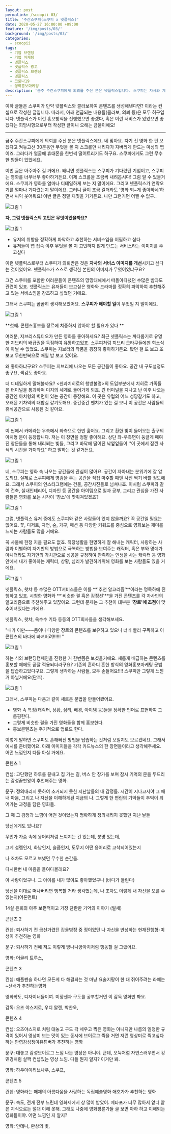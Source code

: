 ```yaml
---
layout: post
permalink: /scoopii-03/
title: '주간스쿠피(스쿠피 x 넷플릭스)'
date: 2020-05-27 16:00:00 +09:00
feature: '/img/posts/03/'
background: '/img/posts/03/'
categories:
  - scoopii
tags:
  - 기업 브랜딩
  - 기업 마케팅
  - 넷플릭스
  - 넷플릭스 광고
  - 넷플릭스 브랜딩
  - 넷플릭스
  - 코로나19
  - 영화홍보마케팅
description: '금주 주간스쿠피에게 의뢰를 주신 분은 넷플릭스입니다. 스쿠피는 자사와 계약한 개인 및 기업의 브랜딩과 마케팅을 컨설팅한다는 컨셉하에 만들어진 블로그입니다. 그 중, 주간스쿠피의 글은 의뢰 받은 브랜드의 콘텐츠를 기획하고 공유하는 컨셉으로 매주 목요일마다 포스팅됩니다.'
---
```




이하 글들은 스쿠피가 만약 넷플릭스와 콜라보하여 콘텐츠를 생성해낸다면? 이라는 컨셉으로 작성한 글입니다. 따라서, 아래 언급되는 내용들(콜라보, 의뢰 등)은 모두 허구입니다. 넷플릭스가 이런 홍보방식을 진행했으면 좋겠다, 혹은 이런 서비스가 있었으면 좋겠다는 희망사항으로부터 작성한 글이니 오해는 금물이에요!

***



금주 주간스쿠피에게 의뢰를 주신 분은 넷플릭스에요. 네 맞아요. 자기 전 영화 한 편 보겠다고 켜놓고선 30분동안 무엇을 볼 지 스크롤만 내리다가 자버리게 만드는 마성의 앱이죠. 그러다가 얼굴에 휴대폰을 한번씩 떨어트리기도 하구요. 스쿠피에게도 그런 무수한 밤들이 있었네요. 



이번 글은 아주아주 길 거에요. 왜냐면 넷플릭스는 스쿠피가 기다렸던 기업이고, 스쿠피는 영화를 너무너무 좋아하거든요. 이제 스크롤을 조금씩 내려봅시다! 그럼 알 수 있을거에요. 스쿠피가 영화를 얼마나 디테일하게 보는 지 말이에요. 그리고 넷플릭스가 연락오기를  얼마나 기다렸는지 말이에요. 그러니 글이 조금 길더라도 '영화 되~게 좋아하네'하면서 씨익 웃어줘요! 이번 글은 정말 재밋을 거거든요. 나만 그런거면 어쩔 수 없구..

![그림 1](/img/posts/03/img1.jpeg)





 **자, 그럼 넷플릭스의 고민은 무엇이었을까요?**

![그림 1](/img/posts/03/img2.jpeg)



* 유저의 취향을 정확하게 파악하고 추천하는 서비스임을 어필하고 싶다
* 유저들이 앱 접속 이후 무엇을 볼 지 고민하지 않게 만드는 서비스라는 이미지를 주고싶다



이런 넷플릭스로부터 스쿠피가 의뢰받은 것은 **자사의 서비스 이미지를 개선**시키고 싶다는 것이었어요. 넷플릭스가 스스로 생각한 본인의 이미지가 무엇이었냐구요? 

그건 스쿠피를 포함한 여러분들이 콘텐츠의 망망대해에서 떠돌아다녔던 수많은 밤과도 관련이 있죠. 넷플릭스는 유저들이 보고싶은 영화와 드라마를 정확히 파악하여 추천해주고 있는 서비스임을 강조하고 싶었던 거에요.



그래서 스쿠피는 곰곰히 생각해보았어요. **스쿠피가 해야할 일**이 무엇일 지 말이에요. 

![그림 1](/img/posts/03/img3.jpeg)



**첫째. 콘텐츠홍보를 장르에 치중하지 않아야 할 필요가 있다 **

여러분, 지브리스튜디오가 만든 영화들 좋아하세요? 최근 넷플릭스는 까다롭기로 유명한 지브리의 배급권을 독점하여 유통하고있죠. 스쿠피처럼 지브리 오타쿠들에겐 희소식이 아닐 수 없었요. 스쿠피는 지브리의 작품을 굉장히 좋아하거든요. 봤던 걸 또 보고 또 보고 무한반복으로 매일 밤 보고 있어요. 

왜 좋아하냐구요? 스쿠피는 지브리에 나오는 모든 공간들이 좋아요. 공간 내 구도설정도 좋구요, 색감도 좋아요. 

더 디테일하게 말해볼까요? <센과치히로의 행방불명>의 도입부분에서 치히로 가족들은 터미널을 통과하며 미지의 세계로 들어가게 되죠. 긴 터미널을 지나고 난 이후 나오는 공간엔 아치형의 벽면이 있는 공간이 등장해요. 이 곳은 유럽의 어느 성당같기도 하고, 오래된 기차역의 대합실 같기도해요. 중간중간 벤치가 있는 걸 보니 이 공간은 사람들의 휴식공간으로 사용된 것 같아요. 

![그림 1](/img/posts/03/img4.jpeg)



이 씬에서 카메라는 우측에서 좌측으로 한번 훑어요. 그리고 환한 빛이 들어오는 출구의 아치형 문이 등장합니다. 저는 이 장면을 정말 좋아해요. 상단 좌-우측면이 둥글게 패여진 창문들을 통해 내리쬐는 빛들, 그리고 바닥에 떨어진 낙옆잎들이 ''이 곳에서 잠깐 사색의 시간을 가져봐요" 하고 말하는 것 같거든요.  

![그림 1](/img/posts/03/img5.jpeg)



네, 스쿠피는 영화 속 나오는 공간들에 관심이 많아요. 공간이 자아내는 분위기에 잘 압도되요. 실제로 스쿠피에게 영감을 주는 공간을 직접 마주할 때엔 사진 찍기 바쁠 정도에요. 그래서 스쿠피의 인스타그램에는 건물, 공간사진들로 넘쳐나죠. 이처럼 스쿠피와 같이 건축, 실내인테리어, 디자인 등 공간을 아이템으로 일과 공부, 그리고 관심을 가진 사람들은 영화를 보는 시각이 '장소'에 맞춰져있겠죠? 

![그림 1](/img/posts/03/img6.jpeg)



그럼, 넷플릭스 유저 중에도 스쿠피와 같은 사람들이 있지 않을까요? 꼭 공간일 필요는 없어요. 꽃, 디저트, 자연, 숲, 가구, 패션 등 다양한 키워드를 중심으로 영화보는 재미를 느끼는 사람들도 많을 거에요. 

꼭 사물에 한정 지을 필요도 없죠. 직장생활을 현명하게 잘 해내는 캐릭터, 사랑하는 사람과 이별하여 자기만의 방법으로 극복하는 방법을 보여주는 캐릭터, 혹은 부와 명예가 아니더라도 자기만의 가치관으로 성공을 규정하여 만족하는 인생을 사는 캐릭터 등 영화 안에서 내가 좋아하는 캐릭터, 상황, 심리가 발견하기위해 영화를 보는 사람들도 있을 거에요. 

![그림 1](/img/posts/03/img7.jpeg)



넷플릭스, 왓챠 등 수많은 OTT서비스들은 이를 **'추천 알고리즘'**이라는 명목하에 진행하고 있죠. 시청한 영화와 **'비슷한 결 혹은 감정선'**을 가진 콘텐츠를 각 자사만의 알고리즘으로 추천해주고 있잖아요. 그런데 문제는 그 추천이 대부분 **'장르'에 초점**이 맞추어져있다는 거에요. 

넷플릭스, 왓챠, 옥수수 기타 등등의 OTT회사들을 생각해보세요. 

"내가 이만~~~큼이나 다양한 장르의 콘텐츠를 보유하고 있으니 너네 빨리 구독하고 이 콘텐츠의 바다에 빠져버려!!!!!! "

![그림 1](/img/posts/03/img8.jpeg)



하는 식의 브랜딩캠페인을 진행한 거 한번쯤은 보셨을거에요. 새롭게 배급하는 콘텐츠를 홍보할 때에도 곧잘 적용되더라구요? 기존의 흔하디 흔한 방식의 영화홍보마케팅 문법을 답습하고있다구요. 그렇게 생각하는 사람들, 모두 손들어요!!!! 스쿠피만 그렇게 느낀 거 아닐거에요(단호).

![그림 1](/img/posts/03/img9.jpeg)





그래서, 스쿠피는 다음과 같이 새로운 문법을 만들어봤어요.

* 영화 속 특징(캐릭터, 상황, 심리, 배경, 아이템 등)들을 정확한 언어로 표현하여 그룹핑한다.
* 그렇게 비슷한 결을 가진 영화들을 함께 홍보한다.
* 홍보콘텐츠는 주기적으로  업로드 한다.



이렇게 말하면 스쿠피도 흔해빠진 방법을 답습하는 것처럼 보일지도 모르겠네요. 그래서 예시를 준비했어요. 아래 이미지들을 각각 카드뉴스의 한 장면들이라고 생각해주세요. 어떤 느낌인지 다들 아실 거에요. 



콘텐츠 1 

컨셉: 고단했던 하루를 끝내고 집 가는 길, 버스 안 창가를 보며 잠시 기억의 문을 두드리는 감성끝판왕이 추천해주는 영화. 

문구: 정의내리지 못하여 소거되지 못한 지난날들의 내 감정들. 시간이 지나고서야 그 때 내 마음, 그리고 나 자신을 이해하게된 지금의 나. 그렇게 한 편린의 기억들이 추억이 되어가는 과정을 담은 영화들. 



그 때 그 감정과 느낌이 어떤 것이었는지 명확하게 정의내리지 못했던 지난 날들

당신에게도 있나요?

무언가 가슴 속에 응어리처럼 느껴지는 건 있는데, 분명 있는데,

그게 설렘인지, 화남인지, 슬픔인지, 도무지 어떤 응어리로 고착되어있는지

나 조차도 모르고 보냈던 무수한 순간들.

다시한번 내 마음을 들여다볼래요? 



아 사랑이었구나. 그 아이를 내가 많이도 좋아했었구나 (바다가 들린다)

당신을 이대로 떠나버리면 행복할 거라 생각했는데, 나 조차도 이렇게 내 자신을 모를 수 있는지(어톤먼트)

14살 은희의 아주 보편적이고 가장 찬란한 기억의 이야기 (벌새)



콘텐츠 2

컨셉: 퇴사하기 전 굽신거렸던 갑을병정 중 정이었던 나 자신을 반성하는 현재진행형-미생이 추천하는 영화

문구: 퇴사하기 전에 저도 이렇게 망나니양아치처럼 행동할 걸 그랬어요. 

영화: 어글리 트루스, 



콘텐츠 3

컨셉: 애플펜슬 하나면 모든게 다 해결되는 것 마냥 요술지팡이 한 대 쥐어주려는 라떼는~선배가 추천하는영화

영화학도, 디자이너들이여. 미쟝센과 구도를 공부할거면 이 감독 영화만 봐요.

감독: 오즈 야스지로, 우디 알렌, 박찬욱, 





콘텐츠 4

컨셉: 오즈야스지로 처럼 대놓고 구도 각 세우고 찍은 영화는 아니지만 나름의 일정한 규격이 있어서 영상미 보는 맛이 있는 동시에 브이로그 찍을 거면 저런 영상미로 찍고싶다 하는 만렙감성쟁이유튜버가 추천하는 영화

문구: 대놓고 감성브이로그 느낌 나는 영상은 아니야. 근데, 오눅처럼 자연스러우면서 강민경처럼 살짝 컨셉있는 영상 느낌. 다들 뭔지 알지? 이거만 봐. 

영화: 하우아이리브나우, 스쿠프, 



콘텐츠 5

컨셉: 영화라는 매체의 아름다움을 사랑하는 독립예술영화 애호가가 추천하는 영화

문구: 속도, 전개 전부 느린데 영화제에서 상 많이 받았어. 메타포가 너무 많아서 얕디 얕은 지식으로는 절대 이해 못해. 그래도 나중에 영화평론가들 글 보면 아하 하고 이해되는 영화들이야. 어떤 느낌인 지 알지? 

영화: 안테나, 환상의 빛, 









 







